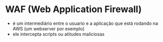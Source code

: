# WAF (Web Application Firewall)
 - é um intermediário entre o usuario e a aplicação que está rodando na AWS (um webserver por exemplo)
 - ele intercepta scripts ou atitudes maliciosas 